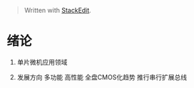 
> Written with [StackEdit](https://stackedit.io/).
# 绪论
1. 单片微机应用领域

2. 发展方向
多功能 高性能 全盘CMOS化趋势 推行串行扩展总线
<!--stackedit_data:
eyJoaXN0b3J5IjpbMTgxNzA5OTczOSwtNTQ0NDE1ODE3LDE4MD
g4NTk0MjQsNzMwOTk4MTE2XX0=
-->